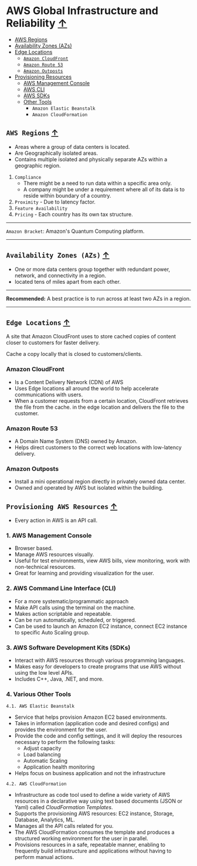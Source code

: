 # AWS Global Infrastructure and Reliability [↑](AWS-Practitioner-Essentials-Notes.md)

- [AWS Regions](#aws-regions-)
- [Availability Zones (AZs)](#availability-zones-azs-)
- [Edge Locations](#edge-locations-)
    - [`Amazon CloudFront`](#amazon-cloudfront)
    - [`Amazon Route 53`](#amazon-route-53)
    - [`Amazon Outposts`](#amazon-outposts)
- [Provisioning Resources](#provisioning-aws-resources-)
    - [AWS Management Console](#1-aws-management-console)
    - [AWS CLI](#2-aws-command-line-interface-cli)
    - [AWS SDKs](#3-aws-software-development-kits-sdks)
    - [Other Tools](#4-various-other-tools)
        - `Amazon Elastic Beanstalk`
        - `Amazon CloudFormation`

## `AWS Regions` [↑](#aws-global-infrastructure-and-reliability-)
- Areas where a group of data centers is located.
- Are Geographically isolated areas.
- Contains multiple isolated and physically separate AZs within a geographic region.

1. `Compliance`
   - There might be a need to run data within a specific area only. 
   - A company might be under a requirement where all of its data is to reside within boundary of a country.
2. `Proximity` - Due to latency factor.
3. `Feature Availability`
4. `Pricing` - Each country has its own tax structure.

-----
`Amazon Bracket`: Amazon's Quantum Computing platform.

-----

## `Availability Zones (AZs)` [↑](#aws-global-infrastructure-and-reliability-)
- One or more data centers group together with redundant power, network, and connectivity in a region.
- located tens of miles apart from each other.

---
**Recommended:** A best practice is to run across at least two AZs in a region.

---

## `Edge Locations` [↑](#aws-global-infrastructure-and-reliability-)
A site that Amazon CloudFront uses to store cached copies of content closer to customers for faster delivery.

Cache a copy locally that is closed to customers/clients.

### Amazon CloudFront
- Is a Content Delivery Network (CDN) of AWS
- Uses Edge locations all around the world to help accelerate communications with users.
- When a customer requests from a certain location, CloudFront retrieves the file from the cache.
  in the edge location and delivers the file to the customer.

### Amazon Route 53
- A Domain Name System (DNS) owned by Amazon.
- Helps direct customers to the correct web locations with low-latency delivery.

### Amazon Outposts
- Install a mini operational region directly in privately owned data center.
- Owned and operated by AWS but isolated within the building.

## `Provisioning AWS Resources` [↑](#aws-global-infrastructure-and-reliability-)
- Every action in AWS is an API call.

### 1. AWS Management Console
- Browser based.
- Manage AWS resources visually.
- Useful for test environments, view AWS bills, view monitoring, work with non-technical resources.
- Great for learning and providing visualization for the user.

### 2. AWS Command Line Interface (CLI)
- For a more systematic/programmatic approach
- Make API calls using the terminal on the machine.
- Makes action scriptable and repeatable.
- Can be run automatically, scheduled, or triggered.
- Can be used to launch an Amazon EC2 instance, connect EC2 instance to specific Auto Scaling group.

### 3. AWS Software Development Kits (SDKs)
- Interact with AWS resources through various programming languages.
- Makes easy for developers to create programs that use AWS without using the low level APIs.
- Includes C++, Java, .NET, and more.

### 4. Various Other Tools
`4.1. AWS Elastic Beanstalk`
- Service that helps provision Amazon EC2 based environments.
- Takes in information (application code and desired configs) and provides the environment for
  the user.
- Provide the code and config settings, and it will deploy the resources necessary to perform the
  following tasks:
    - Adjust capacity
    - Load balancing
    - Automatic Scaling
    - Application health monitoring
- Helps focus on business application and not the infrastructure

`4.2. AWS CloudFormation`
- Infrastructure as code tool used to define a wide variety of AWS resources in a declarative
  way using text based documents (JSON or Yaml) called _CloudFormation Templates_.
- Supports the provisioning AWS resources: EC2 instance, Storage, Database, Analytics, ML.
- Manages all the API calls related for you.
- The AWS CloudFormation consumes the template and produces a structured working environment for
  the user in parallel.
- Provisions resources in a safe, repeatable manner, enabling to frequently build infrastructure
  and applications without having to perform manual actions.
